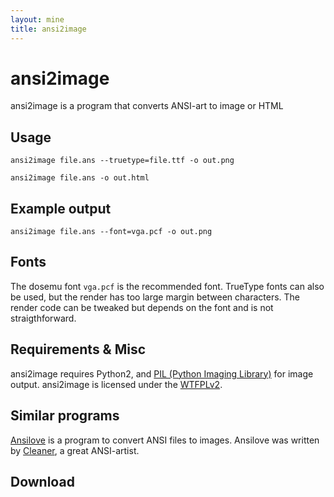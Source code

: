 ```yaml
---
layout: mine
title: ansi2image
---
```


# ansi2image

ansi2image is a program that converts ANSI-art to image or HTML

## Usage ##

``ansi2image file.ans --truetype=file.ttf -o out.png``

``ansi2image file.ans -o out.html``

## Example output ##

``ansi2image file.ans --font=vga.pcf -o out.png``

## Fonts ##

The dosemu font ``vga.pcf`` is the recommended font. TrueType fonts can also be used, but the render has too large margin between characters. The render code can be tweaked but depends on the font and is not straigthforward.

## Requirements & Misc ##

ansi2image requires Python2, and [PIL (Python Imaging Library)](http://www.pythonware.com/library/pil/handbook/image.htm) for image output.
ansi2image is licensed under the [WTFPLv2](../wtfpl). 

## Similar programs ##

[Ansilove](http://ansilove.sourceforge.net/) is a program to convert ANSI files to images.
Ansilove was written by [Cleaner](http://cleaner.untergrund.net/), a great ANSI-artist.

## Download ##

